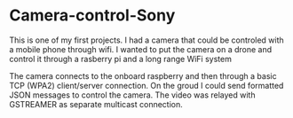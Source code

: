 # Camera-control-Sony

This is one of my first projects.
I had a camera that could be controled with a mobile phone through wifi.
I wanted to put the camera on a drone and control it through a rasberry pi and a long range WiFi system

The camera connects to the onboard raspberry and then through a basic TCP (WPA2) client/server connection. On the groud I could send formatted JSON messages to control the camera.
The video was relayed with GSTREAMER as separate multicast connection.
